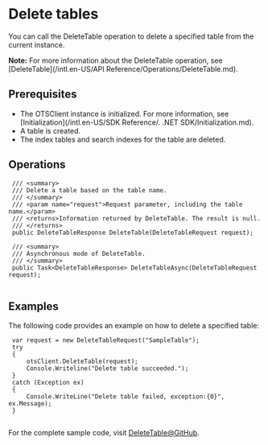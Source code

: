 # Delete tables

You can call the DeleteTable operation to delete a specified table from the current instance.

**Note:** For more information about the DeleteTable operation, see [DeleteTable](/intl.en-US/API Reference/Operations/DeleteTable.md).

## Prerequisites

-   The OTSClient instance is initialized. For more information, see [Initialization](/intl.en-US/SDK Reference/. .NET SDK/Initialization.md).
-   A table is created.
-   The index tables and search indexes for the table are deleted.

## Operations

```
 /// <summary>
 /// Delete a table based on the table name.
 /// </summary>
 /// <param name="request">Request parameter, including the table name.</param>
 /// <returns>Information returned by DeleteTable. The result is null.
 /// </returns>
 public DeleteTableResponse DeleteTable(DeleteTableRequest request);

 /// <summary>
 /// Asynchronous mode of DeleteTable.
 /// </summary>
 public Task<DeleteTableResponse> DeleteTableAsync(DeleteTableRequest request);
            
```

## Examples

The following code provides an example on how to delete a specified table:

```
 var request = new DeleteTableRequest("SampleTable");
 try
 {
     otsClient.DeleteTable(request);
     Console.Writeline("Delete table succeeded.");
 }
 catch (Exception ex)
 {
     Console.WriteLine("Delete table failed, exception:{0}", ex.Message);
 }
            
```

For the complete sample code, visit [DeleteTable@GitHub](https://github.com/aliyun/aliyun-tablestore-csharp-sdk/blob/master/sample/Samples/CreateTableSample.cs).

